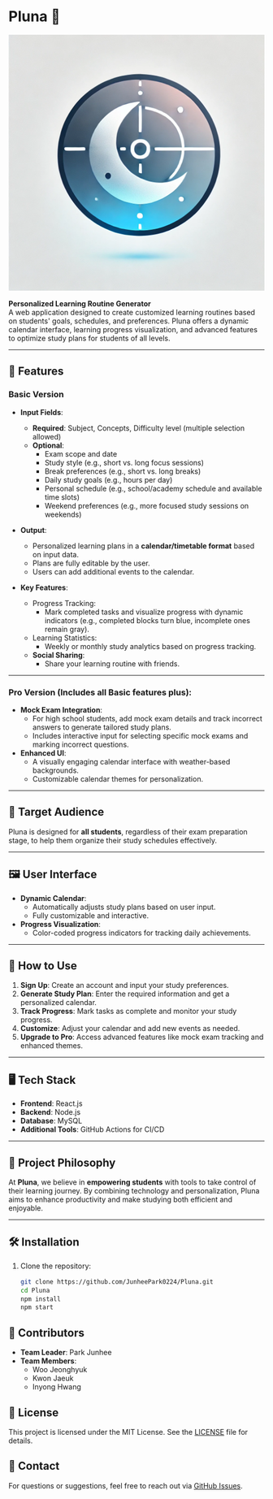 # Pluna 🌙

![Pluna Logo](./assets/logo.png)

**Personalized Learning Routine Generator**  
A web application designed to create customized learning routines based on students' goals, schedules, and preferences. Pluna offers a dynamic calendar interface, learning progress visualization, and advanced features to optimize study plans for students of all levels.

---

## 🌟 Features

### **Basic Version**
- **Input Fields**:
  - **Required**: Subject, Concepts, Difficulty level (multiple selection allowed)
  - **Optional**: 
    - Exam scope and date
    - Study style (e.g., short vs. long focus sessions)
    - Break preferences (e.g., short vs. long breaks)
    - Daily study goals (e.g., hours per day)
    - Personal schedule (e.g., school/academy schedule and available time slots)
    - Weekend preferences (e.g., more focused study sessions on weekends)

- **Output**:
  - Personalized learning plans in a **calendar/timetable format** based on input data.
  - Plans are fully editable by the user.
  - Users can add additional events to the calendar.

- **Key Features**:
  - Progress Tracking:
    - Mark completed tasks and visualize progress with dynamic indicators (e.g., completed blocks turn blue, incomplete ones remain gray).
  - Learning Statistics:
    - Weekly or monthly study analytics based on progress tracking.
  - **Social Sharing**:
    - Share your learning routine with friends.

---

### **Pro Version** (Includes all Basic features plus):
- **Mock Exam Integration**:
  - For high school students, add mock exam details and track incorrect answers to generate tailored study plans.
  - Includes interactive input for selecting specific mock exams and marking incorrect questions.
- **Enhanced UI**:
  - A visually engaging calendar interface with weather-based backgrounds.
  - Customizable calendar themes for personalization.

---

## 🎯 Target Audience
Pluna is designed for **all students**, regardless of their exam preparation stage, to help them organize their study schedules effectively.

---

## 🖼️ User Interface
- **Dynamic Calendar**:
  - Automatically adjusts study plans based on user input.
  - Fully customizable and interactive.
- **Progress Visualization**:
  - Color-coded progress indicators for tracking daily achievements.

---

## 🚀 How to Use
1. **Sign Up**: Create an account and input your study preferences.
2. **Generate Study Plan**: Enter the required information and get a personalized calendar.
3. **Track Progress**: Mark tasks as complete and monitor your study progress.
4. **Customize**: Adjust your calendar and add new events as needed.
5. **Upgrade to Pro**: Access advanced features like mock exam tracking and enhanced themes.

---

## 🖥️ Tech Stack
- **Frontend**: React.js
- **Backend**: Node.js
- **Database**: MySQL
- **Additional Tools**: GitHub Actions for CI/CD

---

## 🌌 Project Philosophy
At **Pluna**, we believe in **empowering students** with tools to take control of their learning journey. By combining technology and personalization, Pluna aims to enhance productivity and make studying both efficient and enjoyable.

---

## 🛠️ Installation
1. Clone the repository:
   ```bash
   git clone https://github.com/JunheePark0224/Pluna.git
   cd Pluna
   npm install
   npm start
   ```
   
## 🌠 Contributors
- **Team Leader**: Park Junhee
- **Team Members**:
  - Woo Jeonghyuk
  - Kwon Jaeuk
  - Inyong Hwang

## 📄 License
This project is licensed under the MIT License. See the [LICENSE](./LICENSE) file for details.

## 📧 Contact
For questions or suggestions, feel free to reach out via [GitHub Issues](https://github.com/JunheePark0224/Pluna/issues).
